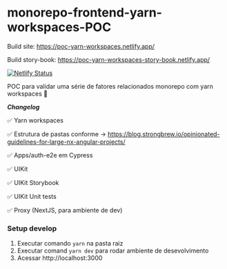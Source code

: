 # monorepo-frontend-yarn-workspaces-POC

Build site: https://poc-yarn-workspaces.netlify.app/

Build story-book: https://poc-yarn-workspaces-story-book.netlify.app/

[![Netlify Status](https://api.netlify.com/api/v1/badges/1d45a52c-f2a0-457c-ae1e-45b055591237/deploy-status)](https://app.netlify.com/sites/poc-yarn-workspaces/deploys)

POC para validar uma série de fatores relacionados monorepo com yarn workspaces 🎯

**_Changelog_**

✅ Yarn workspaces

✅ Estrutura de pastas conforme → https://blog.strongbrew.io/opinionated-guidelines-for-large-nx-angular-projects/

✅ Apps/auth-e2e em Cypress

✅ UIKit

✅ UIKit Storybook

✅ UIKit Unit tests

✅ Proxy (NextJS, para ambiente de dev)

### Setup develop

1. Executar comando `yarn` na pasta raiz
2. Executar comand `yarn dev` para rodar ambiente de desevolvimento
3. Acessar http://localhost:3000
